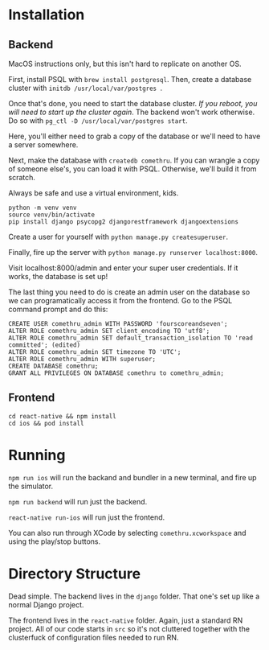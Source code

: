 # Installation
## Backend
MacOS instructions only, but this isn't hard to replicate on another OS.

First, install PSQL with `brew install postgresql`. Then, create a database cluster with `initdb /usr/local/var/postgres
`. 

Once that's done, you need to start the database cluster. *If you reboot, you will need to start up the cluster again*. The backend won't work otherwise. Do so with `pg_ctl -D /usr/local/var/postgres start`.

Here, you'll either need to grab a copy of the database or we'll need to have a server somewhere.

Next, make the database with `createdb comethru`. If you can wrangle a copy of someone else's, you can load it with PSQL. Otherwise, we'll build it from scratch.

Always be safe and use a virtual environment, kids.
```
python -m venv venv
source venv/bin/activate
pip install django psycopg2 djangorestframework djangoextensions
```

Create a user for yourself with `python manage.py createsuperuser`.

Finally, fire up the server with `python manage.py runserver localhost:8000`. 

Visit localhost:8000/admin and enter your super user credentials. If it works,
the database is set up!

The last thing you need to do is create an admin user on the database so we can programatically access it from the frontend. Go to the PSQL command prompt and do this:
```
CREATE USER comethru_admin WITH PASSWORD 'fourscoreandseven';
ALTER ROLE comethru_admin SET client_encoding TO 'utf8';
ALTER ROLE comethru_admin SET default_transaction_isolation TO 'read committed'; (edited) 
ALTER ROLE comethru_admin SET timezone TO 'UTC';
ALTER ROLE comethru_admin WITH superuser;
CREATE DATABASE comethru;
GRANT ALL PRIVILEGES ON DATABASE comethru to comethru_admin;
```

## Frontend
```
cd react-native && npm install
cd ios && pod install
```

# Running
`npm run ios` will run the backand and bundler in a new terminal, and fire up the simulator.

`npm run backend` will run just the backend.

`react-native run-ios` will run just the frontend.

You can also run through XCode by selecting `comethru.xcworkspace` and using the play/stop buttons.

# Directory Structure
Dead simple. The backend lives in the `django` folder. That one's set up like a normal Django project.

The frontend lives in the `react-native` folder. Again, just a standard RN project. All of our code starts in `src` so it's not cluttered together with the clusterfuck of configuration files needed to run RN. 
